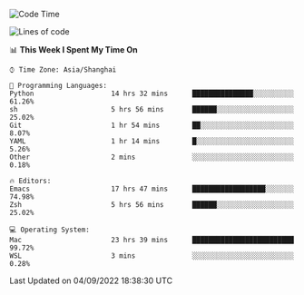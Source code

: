 <!--START_SECTION:waka-->
![Code Time](http://img.shields.io/badge/Code%20Time-846%20hrs%2016%20mins-blue)

![Lines of code](https://img.shields.io/badge/From%20Hello%20World%20I%27ve%20Written-22%20Thousand%20lines%20of%20code-blue)

📊 **This Week I Spent My Time On** 

```text
⌚︎ Time Zone: Asia/Shanghai

💬 Programming Languages: 
Python                   14 hrs 32 mins      ███████████████░░░░░░░░░░   61.26% 
sh                       5 hrs 56 mins       ██████░░░░░░░░░░░░░░░░░░░   25.02% 
Git                      1 hr 54 mins        ██░░░░░░░░░░░░░░░░░░░░░░░   8.07% 
YAML                     1 hr 14 mins        █░░░░░░░░░░░░░░░░░░░░░░░░   5.26% 
Other                    2 mins              ░░░░░░░░░░░░░░░░░░░░░░░░░   0.18%

🔥 Editors: 
Emacs                    17 hrs 47 mins      ██████████████████░░░░░░░   74.98% 
Zsh                      5 hrs 56 mins       ██████░░░░░░░░░░░░░░░░░░░   25.02%

💻 Operating System: 
Mac                      23 hrs 39 mins      █████████████████████████   99.72% 
WSL                      3 mins              ░░░░░░░░░░░░░░░░░░░░░░░░░   0.28%

```


 Last Updated on 04/09/2022 18:38:30 UTC
<!--END_SECTION:waka-->
